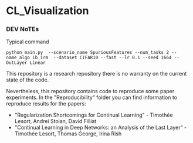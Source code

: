 # CL_Visualization

### DEV NoTEs

Typical command

``
python main.py  --scenario_name SpuriousFeatures --num_tasks 2 --name_algo ib_irm  --dataset CIFAR10 --fast --lr 0.1 --seed 1664 --OutLayer Linear
``



This repository is a research repository there is no warranty on the current state of the code.

Nevertheless, this repository contains code to reproduce some paper experiments.
In the "Reproducibility" folder you can find information to reproduce results for the papers:

- "Regularization Shortcomings for Continual Learning" - Timothée Lesort, Andrei Stoian, David Filliat
- "Continual Learning in Deep Networks: an Analysis of the Last Layer" - Timothée Lesort, Thomas George, Irina Rish